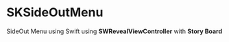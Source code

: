 # SKSideOutMenu

SideOut Menu using Swift using <b>SWRevealViewController</b> with <b>Story Board</b>

